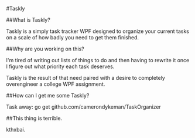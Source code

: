 #Taskly

##What is Taskly?

Taskly is a simply task tracker WPF designed 
to organize your current tasks on a scale of 
how badly you need to get them finished.


##Why are you working on this?

I'm tired of writing out lists of things to do
and then having to rewrite it once I figure out
what priority each task deserves.

Taskly is the result of that need paired with
a desire to completely overengineer a
college WPF assignment.


##How can I get me some Taskly?

Task away:
go get github.com/camerondykeman/TaskOrganizer


##This thing is terrible.

kthxbai.